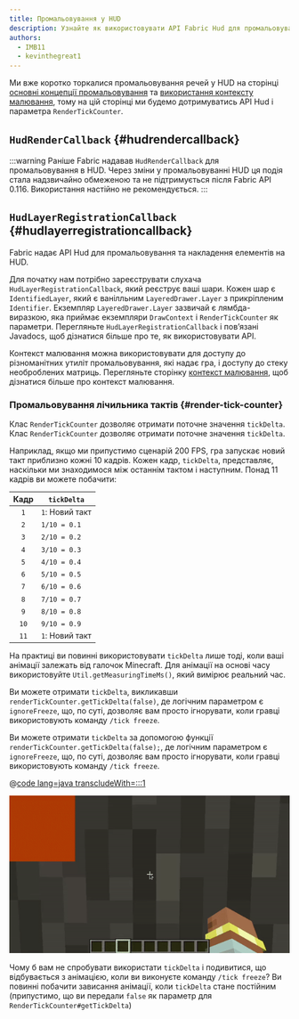 ```yaml
---
title: Промальовування у HUD
description: Узнайте як використовувати API Fabric Hud для промальовування у HUD.
authors:
  - IMB11
  - kevinthegreat1
---
```


Ми вже коротко торкалися промальовування речей у HUD на сторінці [основні концепції промальовування](./basic-concepts) та [використання контексту малювання](./draw-context), тому на цій сторінці ми будемо дотримуватись API Hud і параметра `RenderTickCounter`.

## `HudRenderCallback` {#hudrendercallback}

:::warning
Раніше Fabric надавав `HudRenderCallback` для промальовування в HUD. Через зміни у промальовуванні HUD ця подія стала надзвичайно обмеженою та не підтримується після Fabric API 0.116. Використання настійно не рекомендується.
:::

## `HudLayerRegistrationCallback` {#hudlayerregistrationcallback}

Fabric надає API Hud для промальовування та накладення елементів на HUD.

Для початку нам потрібно зареєструвати слухача `HudLayerRegistrationCallback`, який реєструє ваші шари. Кожен шар є `IdentifiedLayer`, який є ванілльним `LayeredDrawer.Layer` з прикріпленим `Identifier`. Екземпляр `LayeredDrawer.Layer` зазвичай є лямбда-виразкою, яка приймає екземпляри `DrawContext` і `RenderTickCounter` як параметри. Перегляньте `HudLayerRegistrationCallback` і пов’язані Javadocs, щоб дізнатися більше про те, як використовувати API.

Контекст малювання можна використовувати для доступу до різноманітних утиліт промальовування, які надає гра, і доступу до стеку необроблених матриць. Перегляньте сторінку [контекст малювання](./draw-context), щоб дізнатися більше про контекст малювання.

### Промальовування лічильника тактів {#render-tick-counter}

Клас `RenderTickCounter` дозволяє отримати поточне значення `tickDelta`. Клас `RenderTickCounter` дозволяє отримати поточне значення `tickDelta`.

Наприклад, якщо ми припустимо сценарій 200 FPS, гра запускає новий такт приблизно кожні 10 кадрів. Кожен кадр, `tickDelta`, представляє, наскільки ми знаходимося між останнім тактом і наступним. Понад 11 кадрів ви можете побачити:

| Кадр | `tickDelta`                     |
| :--: | ------------------------------- |
|  `1` | `1`: Новий такт |
|  `2` | `1/10 = 0.1`                    |
|  `3` | `2/10 = 0.2`                    |
|  `4` | `3/10 = 0.3`                    |
|  `5` | `4/10 = 0.4`                    |
|  `6` | `5/10 = 0.5`                    |
|  `7` | `6/10 = 0.6`                    |
|  `8` | `7/10 = 0.7`                    |
|  `9` | `8/10 = 0.8`                    |
| `10` | `9/10 = 0.9`                    |
| `11` | `1`: Новий такт |

На практиці ви повинні використовувати `tickDelta` лише тоді, коли ваші анімації залежать від галочок Minecraft. Для анімації на основі часу використовуйте `Util.getMeasuringTimeMs()`, який вимірює реальний час.

Ви можете отримати `tickDelta`, викликавши `renderTickCounter.getTickDelta(false)`, де логічним параметром є `ignoreFreeze`, що, по суті, дозволяє вам просто ігнорувати, коли гравці використовують команду `/tick freeze`.

Ви можете отримати `tickDelta` за допомогою функції `renderTickCounter.getTickDelta(false);`, де логічним параметром є `ignoreFreeze`, що, по суті, дозволяє вам просто ігнорувати, коли гравці використовують команду `/tick freeze`.

@[code lang=java transcludeWith=:::1](@/reference/latest/src/client/java/com/example/docs/rendering/HudRenderingEntrypoint.java)

![Зміна кольору з часом](/assets/develop/rendering/hud-rendering-deltatick.webp)

Чому б вам не спробувати використати `tickDelta` і подивитися, що відбувається з анімацією, коли ви виконуєте команду `/tick freeze`? Ви повинні побачити зависання анімації, коли `tickDelta` стане постійним (припустимо, що ви передали `false` як параметр для `RenderTickCounter#getTickDelta`)
